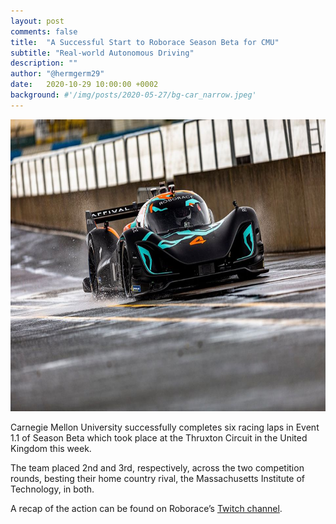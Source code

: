 ```yaml
---
layout: post
comments: false
title:  "A Successful Start to Roborace Season Beta for CMU"
subtitle: "Real-world Autonomous Driving"
description: ""
author: "@hermgerm29"
date:   2020-10-29 10:00:00 +0002
background: #'/img/posts/2020-05-27/bg-car_narrow.jpeg'
---
```


<a href="https://roborace.com" target="_blank"><img width="700px" height="467px" src="/img/posts/2020-10-29/race3.jpeg"></a>

Carnegie Mellon University successfully completes six racing laps in Event 1.1 of Season Beta which took place at the Thruxton Circuit in the United Kingdom this week.

The team placed 2nd and 3rd, respectively, across the two competition rounds, besting their home country rival, the Massachusetts Institute of Technology, in both.

A recap of the action can be found on Roborace’s <a href="https://twitch.tv/roborace" target="_blank">Twitch channel</a>.
